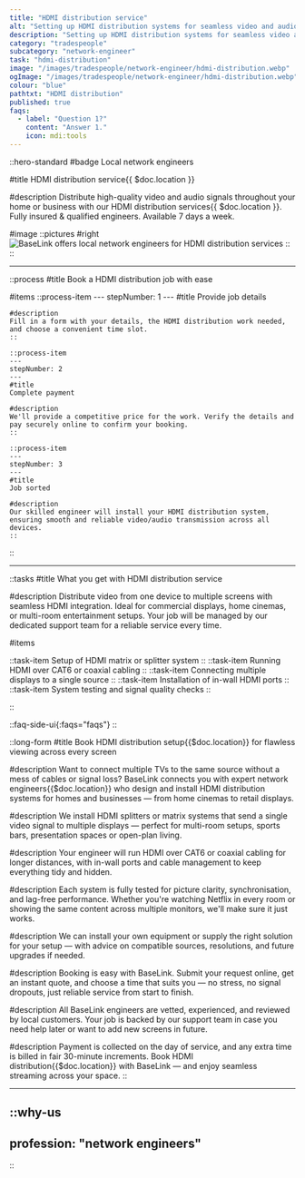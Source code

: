 ```yaml
---
title: "HDMI distribution service"
alt: "Setting up HDMI distribution systems for seamless video and audio transmission"
description: "Setting up HDMI distribution systems for seamless video and audio transmission"
category: "tradespeople"
subcategory: "network-engineer"
task: "hdmi-distribution"
image: "/images/tradespeople/network-engineer/hdmi-distribution.webp"
ogImage: "/images/tradespeople/network-engineer/hdmi-distribution.webp"
colour: "blue"
pathtxt: "HDMI distribution"
published: true
faqs:
  - label: "Question 1?"
    content: "Answer 1."
    icon: mdi:tools
---
```


::hero-standard
#badge
Local network engineers

#title
HDMI distribution service{{ $doc.location }}

#description
Distribute high-quality video and audio signals throughout your home or business with our HDMI distribution services{{ $doc.location }}. Fully insured & qualified engineers. Available 7 days a week.

#image
    ::pictures
    #right
    ![BaseLink offers local network engineers for HDMI distribution services](/images/tradespeople/network-engineer/hdmi-distribution.webp)
    ::
::

---

::process
#title
Book a HDMI distribution job with ease

#items
    ::process-item
    ---
    stepNumber: 1
    ---
    #title
    Provide job details

    #description
    Fill in a form with your details, the HDMI distribution work needed, and choose a convenient time slot.
    ::
    
    ::process-item
    ---
    stepNumber: 2
    ---
    #title
    Complete payment

    #description
    We'll provide a competitive price for the work. Verify the details and pay securely online to confirm your booking.
    ::

    ::process-item
    ---
    stepNumber: 3
    ---
    #title
    Job sorted

    #description
    Our skilled engineer will install your HDMI distribution system, ensuring smooth and reliable video/audio transmission across all devices.
    ::
::

---

::tasks
#title
What you get with HDMI distribution service

#description
Distribute video from one device to multiple screens with seamless HDMI integration. Ideal for commercial displays, home cinemas, or multi-room entertainment setups. Your job will be managed by our dedicated support team for a reliable service every time.

#items

  ::task-item
  Setup of HDMI matrix or splitter system
  ::
  ::task-item
  Running HDMI over CAT6 or coaxial cabling
  ::
  ::task-item
  Connecting multiple displays to a single source
  ::
  ::task-item
  Installation of in-wall HDMI ports
  ::
  ::task-item
  System testing and signal quality checks
  ::

::


::faq-side-ui{:faqs="faqs"}
::


::long-form
#title
Book HDMI distribution setup{{$doc.location}} for flawless viewing across every screen

#description
Want to connect multiple TVs to the same source without a mess of cables or signal loss? BaseLink connects you with expert network engineers{{$doc.location}} who design and install HDMI distribution systems for homes and businesses — from home cinemas to retail displays.

#description
We install HDMI splitters or matrix systems that send a single video signal to multiple displays — perfect for multi-room setups, sports bars, presentation spaces or open-plan living.

#description
Your engineer will run HDMI over CAT6 or coaxial cabling for longer distances, with in-wall ports and cable management to keep everything tidy and hidden.

#description
Each system is fully tested for picture clarity, synchronisation, and lag-free performance. Whether you're watching Netflix in every room or showing the same content across multiple monitors, we'll make sure it just works.

#description
We can install your own equipment or supply the right solution for your setup — with advice on compatible sources, resolutions, and future upgrades if needed.

#description
Booking is easy with BaseLink. Submit your request online, get an instant quote, and choose a time that suits you — no stress, no signal dropouts, just reliable service from start to finish.

#description
All BaseLink engineers are vetted, experienced, and reviewed by local customers. Your job is backed by our support team in case you need help later or want to add new screens in future.

#description
Payment is collected on the day of service, and any extra time is billed in fair 30-minute increments. Book HDMI distribution{{$doc.location}} with BaseLink — and enjoy seamless streaming across your space.
::

---

::why-us
---
profession: "network engineers"
---
::